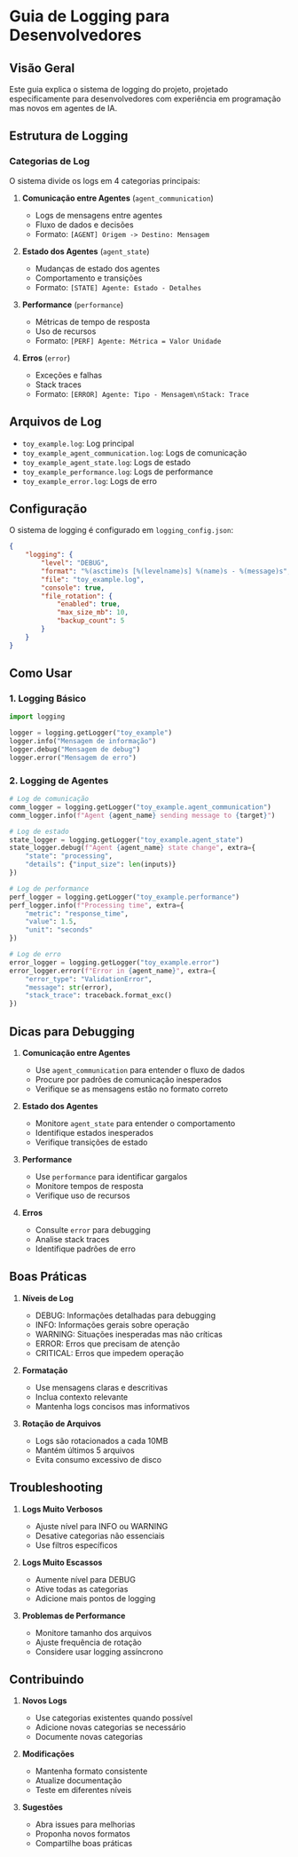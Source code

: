 # Guia de Logging para Desenvolvedores

## Visão Geral
Este guia explica o sistema de logging do projeto, projetado especificamente para desenvolvedores com experiência em programação mas novos em agentes de IA.

## Estrutura de Logging

### Categorias de Log
O sistema divide os logs em 4 categorias principais:

1. **Comunicação entre Agentes** (`agent_communication`)
   - Logs de mensagens entre agentes
   - Fluxo de dados e decisões
   - Formato: `[AGENT] Origem -> Destino: Mensagem`

2. **Estado dos Agentes** (`agent_state`)
   - Mudanças de estado dos agentes
   - Comportamento e transições
   - Formato: `[STATE] Agente: Estado - Detalhes`

3. **Performance** (`performance`)
   - Métricas de tempo de resposta
   - Uso de recursos
   - Formato: `[PERF] Agente: Métrica = Valor Unidade`

4. **Erros** (`error`)
   - Exceções e falhas
   - Stack traces
   - Formato: `[ERROR] Agente: Tipo - Mensagem\nStack: Trace`

## Arquivos de Log

- `toy_example.log`: Log principal
- `toy_example_agent_communication.log`: Logs de comunicação
- `toy_example_agent_state.log`: Logs de estado
- `toy_example_performance.log`: Logs de performance
- `toy_example_error.log`: Logs de erro

## Configuração

O sistema de logging é configurado em `logging_config.json`:

```json
{
    "logging": {
        "level": "DEBUG",
        "format": "%(asctime)s [%(levelname)s] %(name)s - %(message)s",
        "file": "toy_example.log",
        "console": true,
        "file_rotation": {
            "enabled": true,
            "max_size_mb": 10,
            "backup_count": 5
        }
    }
}
```

## Como Usar

### 1. Logging Básico
```python
import logging

logger = logging.getLogger("toy_example")
logger.info("Mensagem de informação")
logger.debug("Mensagem de debug")
logger.error("Mensagem de erro")
```

### 2. Logging de Agentes
```python
# Log de comunicação
comm_logger = logging.getLogger("toy_example.agent_communication")
comm_logger.info(f"Agent {agent_name} sending message to {target}")

# Log de estado
state_logger = logging.getLogger("toy_example.agent_state")
state_logger.debug(f"Agent {agent_name} state change", extra={
    "state": "processing",
    "details": {"input_size": len(inputs)}
})

# Log de performance
perf_logger = logging.getLogger("toy_example.performance")
perf_logger.info(f"Processing time", extra={
    "metric": "response_time",
    "value": 1.5,
    "unit": "seconds"
})

# Log de erro
error_logger = logging.getLogger("toy_example.error")
error_logger.error(f"Error in {agent_name}", extra={
    "error_type": "ValidationError",
    "message": str(error),
    "stack_trace": traceback.format_exc()
})
```

## Dicas para Debugging

1. **Comunicação entre Agentes**
   - Use `agent_communication` para entender o fluxo de dados
   - Procure por padrões de comunicação inesperados
   - Verifique se as mensagens estão no formato correto

2. **Estado dos Agentes**
   - Monitore `agent_state` para entender o comportamento
   - Identifique estados inesperados
   - Verifique transições de estado

3. **Performance**
   - Use `performance` para identificar gargalos
   - Monitore tempos de resposta
   - Verifique uso de recursos

4. **Erros**
   - Consulte `error` para debugging
   - Analise stack traces
   - Identifique padrões de erro

## Boas Práticas

1. **Níveis de Log**
   - DEBUG: Informações detalhadas para debugging
   - INFO: Informações gerais sobre operação
   - WARNING: Situações inesperadas mas não críticas
   - ERROR: Erros que precisam de atenção
   - CRITICAL: Erros que impedem operação

2. **Formatação**
   - Use mensagens claras e descritivas
   - Inclua contexto relevante
   - Mantenha logs concisos mas informativos

3. **Rotação de Arquivos**
   - Logs são rotacionados a cada 10MB
   - Mantém últimos 5 arquivos
   - Evita consumo excessivo de disco

## Troubleshooting

1. **Logs Muito Verbosos**
   - Ajuste nível para INFO ou WARNING
   - Desative categorias não essenciais
   - Use filtros específicos

2. **Logs Muito Escassos**
   - Aumente nível para DEBUG
   - Ative todas as categorias
   - Adicione mais pontos de logging

3. **Problemas de Performance**
   - Monitore tamanho dos arquivos
   - Ajuste frequência de rotação
   - Considere usar logging assíncrono

## Contribuindo

1. **Novos Logs**
   - Use categorias existentes quando possível
   - Adicione novas categorias se necessário
   - Documente novas categorias

2. **Modificações**
   - Mantenha formato consistente
   - Atualize documentação
   - Teste em diferentes níveis

3. **Sugestões**
   - Abra issues para melhorias
   - Proponha novos formatos
   - Compartilhe boas práticas 